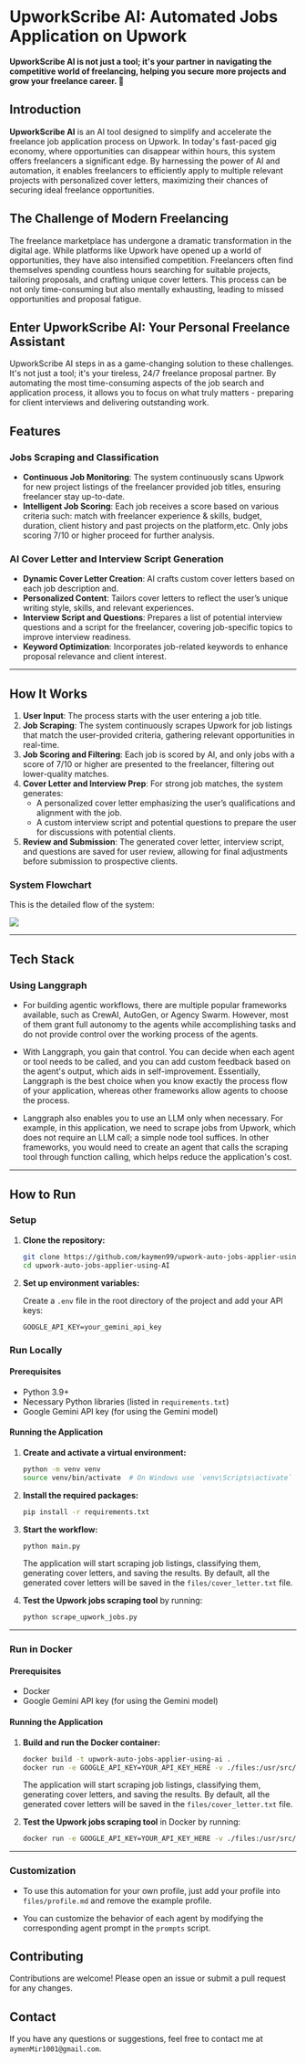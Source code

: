 <!--
  Title: UpworkScribe AI: Automated Jobs Application on Upwork
  Description: UpworkScribe AI is an innovative, AI tool designed to automate and optimize the job application process on Upwork, enabling freelancers to efficiently apply to multiple relevant projects with personalized cover letters.
  Author: Aymen
  Keywords: Langgraph, litellm, LLAMA3, Upwork automation, automated job applications, AI cover letter generator, job scraping, freelance tools
-->

# UpworkScribe AI: Automated Jobs Application on Upwork

**UpworkScribe AI is not just a tool; it's your partner in navigating the competitive world of freelancing, helping you secure more projects and grow your freelance career. 🚀**

## Introduction

**UpworkScribe AI** is an AI tool designed to simplify and accelerate the freelance job application process on Upwork. In today's fast-paced gig economy, where opportunities can disappear within hours, this system offers freelancers a significant edge. By harnessing the power of AI and automation, it enables freelancers to efficiently apply to multiple relevant projects with personalized cover letters, maximizing their chances of securing ideal freelance opportunities.

## The Challenge of Modern Freelancing

The freelance marketplace has undergone a dramatic transformation in the digital age. While platforms like Upwork have opened up a world of opportunities, they have also intensified competition. Freelancers often find themselves spending countless hours searching for suitable projects, tailoring proposals, and crafting unique cover letters. This process can be not only time-consuming but also mentally exhausting, leading to missed opportunities and proposal fatigue.

## Enter UpworkScribe AI: Your Personal Freelance Assistant

UpworkScribe AI steps in as a game-changing solution to these challenges. It's not just a tool; it's your tireless, 24/7 freelance proposal partner. By automating the most time-consuming aspects of the job search and application process, it allows you to focus on what truly matters - preparing for client interviews and delivering outstanding work.

## Features

### Jobs Scraping and Classification

- **Continuous Job Monitoring**: The system continuously scans Upwork for new project listings of the freelancer provided job titles, ensuring freelancer stay up-to-date.
- **Intelligent Job Scoring**: Each job receives a score based on various criteria such: match with freelancer experience & skills, budget, duration, client history and past projects on the platform,etc. Only jobs scoring 7/10 or higher proceed for further analysis.

### AI Cover Letter and Interview Script Generation

- **Dynamic Cover Letter Creation**: AI crafts custom cover letters based on each job description and.
- **Personalized Content**: Tailors cover letters to reflect the user’s unique writing style, skills, and relevant experiences.
- **Interview Script and Questions**: Prepares a list of potential interview questions and a script for the freelancer, covering job-specific topics to improve interview readiness.
- **Keyword Optimization**: Incorporates job-related keywords to enhance proposal relevance and client interest.

---

## How It Works

1. **User Input**: The process starts with the user entering a job title.
2. **Job Scraping**: The system continuously scrapes Upwork for job listings that match the user-provided criteria, gathering relevant opportunities in real-time.
3. **Job Scoring and Filtering**: Each job is scored by AI, and only jobs with a score of 7/10 or higher are presented to the freelancer, filtering out lower-quality matches.
5. **Cover Letter and Interview Prep**: For strong job matches, the system generates:
   - A personalized cover letter emphasizing the user’s qualifications and alignment with the job.
   - A custom interview script and potential questions to prepare the user for discussions with potential clients.
6. **Review and Submission**: The generated cover letter, interview script, and questions are saved for user review, allowing for final adjustments before submission to prospective clients.

### System Flowchart

This is the detailed flow of the system:

[![](https://mermaid.ink/img/pako:eNqdlMGO2jAQhl_FMlJPoNJyKETtSiEBxGqL2rJ7Sjg49oRYBDuyHegKePc6TlKye1olUiJP8n_zz4xiXzCVDLCH94oUGXoOY4Hs9Ri9aFBoLYrSaPQoE_TMTQ47NBo9ID_aUqsG9FKcpTpUn_Wu5nwnmFuBVIBqGesK6ue8kl1r0Xf07fOX8RWF623g_wmjkGtKFENP8jyqFFzsuwm66MOPhg0uQQb0gFKpXLE_iaEZ6FvXM3DgLyUpaNeStp7RCgQoYsBhflHknBLDpUCBFAaE2XXhjWwzX9FiE0b2ftNW6Lpf3JMG8mSn-ATGgNp1Ncu7Zm191InDuRoXLwz6hH6XoKsi3g5t4chVtCUnQC3uhvuu2GUtrIOVC4JY1KE2r7ltFqU8z70BTdOhNkoewBtMJpNmPTpzZjLva_F3SGUulTcYj8dd3G_wdHbHp9PpR_F5gydJL_egdU-SPnjYuqe98EXrns764Mv_o-uFrxp81s-92WNNEsZYrwlseiXAQ3wEdSSc2dPmUiWMscngCDH27JIRdYhxLG5WR0ojt6-CYs-oEoZYyXKfYS8lubZRWTD744ec2CPr2Ly9_QPS1oVz?type=png)](https://mermaid.live/edit#pako:eNqdlMGO2jAQhl_FMlJPoNJyKETtSiEBxGqL2rJ7Sjg49oRYBDuyHegKePc6TlKye1olUiJP8n_zz4xiXzCVDLCH94oUGXoOY4Hs9Ri9aFBoLYrSaPQoE_TMTQ47NBo9ID_aUqsG9FKcpTpUn_Wu5nwnmFuBVIBqGesK6ue8kl1r0Xf07fOX8RWF623g_wmjkGtKFENP8jyqFFzsuwm66MOPhg0uQQb0gFKpXLE_iaEZ6FvXM3DgLyUpaNeStp7RCgQoYsBhflHknBLDpUCBFAaE2XXhjWwzX9FiE0b2ftNW6Lpf3JMG8mSn-ATGgNp1Ncu7Zm191InDuRoXLwz6hH6XoKsi3g5t4chVtCUnQC3uhvuu2GUtrIOVC4JY1KE2r7ltFqU8z70BTdOhNkoewBtMJpNmPTpzZjLva_F3SGUulTcYj8dd3G_wdHbHp9PpR_F5gydJL_egdU-SPnjYuqe98EXrns764Mv_o-uFrxp81s-92WNNEsZYrwlseiXAQ3wEdSSc2dPmUiWMscngCDH27JIRdYhxLG5WR0ojt6-CYs-oEoZYyXKfYS8lubZRWTD744ec2CPr2Ly9_QPS1oVz)

---

## Tech Stack

### **Using Langgraph** 

- For building agentic workflows, there are multiple popular frameworks available, such as CrewAI, AutoGen, or Agency Swarm. However, most of them grant full autonomy to the agents while accomplishing tasks and do not provide control over the working process of the agents.

- With Langgraph, you gain that control. You can decide when each agent or tool needs to be called, and you can add custom feedback based on the agent's output, which aids in self-improvement. Essentially, Langgraph is the best choice when you know exactly the process flow of your application, whereas other frameworks allow agents to choose the process.

- Langgraph also enables you to use an LLM only when necessary. For example, in this application, we need to scrape jobs from Upwork, which does not require an LLM call; a simple node tool suffices. In other frameworks, you would need to create an agent that calls the scraping tool through function calling, which helps reduce the application's cost.

---

## How to Run

### Setup

1. **Clone the repository:**

   ```sh
   git clone https://github.com/kaymen99/upwork-auto-jobs-applier-using-AI.git
   cd upwork-auto-jobs-applier-using-AI
   ```

2. **Set up environment variables:**

   Create a `.env` file in the root directory of the project and add your API keys:

   ```env
   GOOGLE_API_KEY=your_gemini_api_key
   ```

### Run Locally

#### Prerequisites

- Python 3.9+
- Necessary Python libraries (listed in `requirements.txt`)
- Google Gemini API key (for using the Gemini model)

#### Running the Application

1. **Create and activate a virtual environment:**

   ```sh
   python -m venv venv
   source venv/bin/activate  # On Windows use `venv\Scripts\activate`
   ```

2. **Install the required packages:**

   ```sh
   pip install -r requirements.txt
   ```

3. **Start the workflow:**

   ```sh
   python main.py
   ```

   The application will start scraping job listings, classifying them, generating cover letters, and saving the results. By default, all the generated cover letters will be saved in the `files/cover_letter.txt` file.

4. **Test the Upwork jobs scraping tool** by running:

   ```sh
   python scrape_upwork_jobs.py
   ```

---

### Run in Docker

#### Prerequisites

- Docker
- Google Gemini API key (for using the Gemini model)

#### Running the Application

1. **Build and run the Docker container:**

   ```sh
   docker build -t upwork-auto-jobs-applier-using-ai .
   docker run -e GOOGLE_API_KEY=YOUR_API_KEY_HERE -v ./files:/usr/src/app/files upwork-auto-jobs-applier-using-ai
   ```

   The application will start scraping job listings, classifying them, generating cover letters, and saving the results. By default, all the generated cover letters will be saved in the `files/cover_letter.txt` file.

2. **Test the Upwork jobs scraping tool** in Docker by running:

   ```sh
   docker run -e GOOGLE_API_KEY=YOUR_API_KEY_HERE -v ./files:/usr/src/app/files upwork-auto-jobs-applier-using-ai python scrape_upwork_jobs.py
   ```

---

### Customization

- To use this automation for your own profile, just add your profile into `files/profile.md` and remove the example profile.

- You can customize the behavior of each agent by modifying the corresponding agent prompt in the `prompts` script.

## Contributing

Contributions are welcome! Please open an issue or submit a pull request for any changes.

## Contact

If you have any questions or suggestions, feel free to contact me at `aymenMir1001@gmail.com`.
